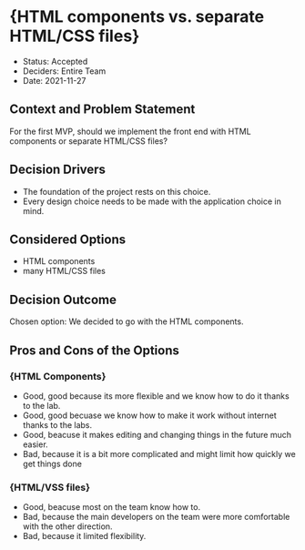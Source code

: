 # {HTML components vs. separate HTML/CSS files}

- Status: Accepted
- Deciders: Entire Team
- Date: 2021-11-27

## Context and Problem Statement

For the first MVP, should we implement the front end with HTML components or separate HTML/CSS files?

## Decision Drivers

- The foundation of the project rests on this choice.
- Every design choice needs to be made with the application choice in mind.

## Considered Options

- HTML components
- many HTML/CSS files

## Decision Outcome

Chosen option: We decided to go with the HTML components.

## Pros and Cons of the Options

### {HTML Components}

- Good, good because its more flexible and we know how to do it thanks to the lab.
- Good, good becuase we know how to make it work without internet thanks to the labs.
- Good, beacuse it makes editing and changing things in the future much easier.
- Bad, because it is a bit more complicated and might limit how quickly we get things done

### {HTML/VSS files}

- Good, beacuse most on the team know how to.
- Bad, because the main developers on the team were more comfortable with the other direction.
- Bad, because it limited flexibility.
